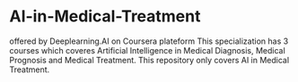 # AI-in-Medical-Treatment
offered by Deeplearning.AI on Coursera plateform This specialization has 3 courses which coveres Artificial Intelligence in Medical Diagnosis, Medical Prognosis and Medical Treatment. This repository only covers AI in Medical Treatment.
